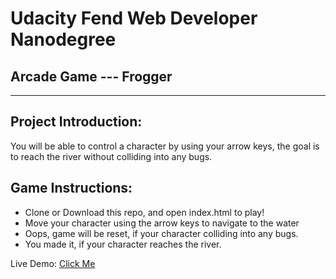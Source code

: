 # Udacity Fend Web Developer Nanodegree
## Arcade Game --- Frogger
---
## Project Introduction:

You will be able to control a character by using your arrow keys, the goal is to reach the river without colliding into any bugs.

## Game Instructions:

- Clone or Download this repo, and open index.html to play!
- Move your character using the arrow keys to navigate to the water
- Oops, game will be reset, if your character colliding into any bugs.
- You made it, if your character reaches the river.

Live Demo: [Click Me](http://www.adrianren.com/frontend-nanodegree-arcade-game/)
